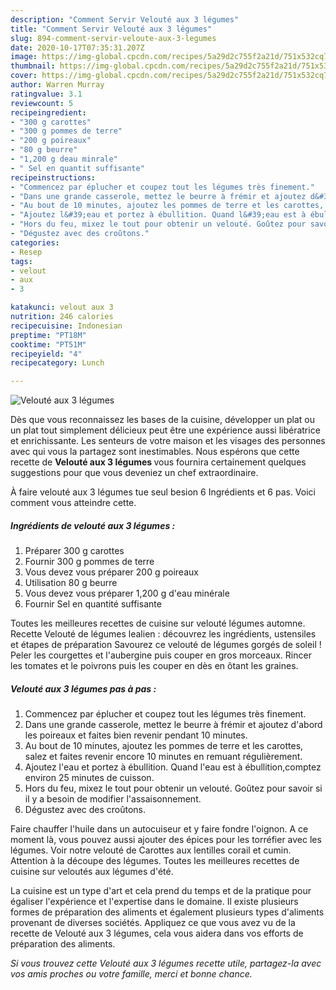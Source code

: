 ```yaml
---
description: "Comment Servir Velouté aux 3 légumes"
title: "Comment Servir Velouté aux 3 légumes"
slug: 894-comment-servir-veloute-aux-3-legumes
date: 2020-10-17T07:35:31.207Z
image: https://img-global.cpcdn.com/recipes/5a29d2c755f2a21d/751x532cq70/veloute-aux-3-legumes-photo-principale-de-la-recette.jpg
thumbnail: https://img-global.cpcdn.com/recipes/5a29d2c755f2a21d/751x532cq70/veloute-aux-3-legumes-photo-principale-de-la-recette.jpg
cover: https://img-global.cpcdn.com/recipes/5a29d2c755f2a21d/751x532cq70/veloute-aux-3-legumes-photo-principale-de-la-recette.jpg
author: Warren Murray
ratingvalue: 3.1
reviewcount: 5
recipeingredient:
- "300 g carottes"
- "300 g pommes de terre"
- "200 g poireaux"
- "80 g beurre"
- "1,200 g deau minrale"
- " Sel en quantit suffisante"
recipeinstructions:
- "Commencez par éplucher et coupez tout les légumes très finement."
- "Dans une grande casserole, mettez le beurre à frémir et ajoutez d&#39;abord les poireaux et faites bien revenir pendant 10 minutes."
- "Au bout de 10 minutes, ajoutez les pommes de terre et les carottes, salez et faites revenir encore 10 minutes en remuant régulièrement."
- "Ajoutez l&#39;eau et portez à ébullition. Quand l&#39;eau est à ébullition,comptez environ 25 minutes de cuisson."
- "Hors du feu, mixez le tout pour obtenir un velouté. Goûtez pour savoir si il y a besoin de modifier l&#39;assaisonnement."
- "Dégustez avec des croûtons."
categories:
- Resep
tags:
- velout
- aux
- 3

katakunci: velout aux 3 
nutrition: 246 calories
recipecuisine: Indonesian
preptime: "PT18M"
cooktime: "PT51M"
recipeyield: "4"
recipecategory: Lunch

---
```



![Velouté aux 3 légumes](https://img-global.cpcdn.com/recipes/5a29d2c755f2a21d/751x532cq70/veloute-aux-3-legumes-photo-principale-de-la-recette.jpg)

Dès que vous reconnaissez les bases de la cuisine, développer un plat ou un plat tout simplement délicieux peut être une expérience aussi libératrice et enrichissante. Les senteurs de votre maison et les visages des personnes avec qui vous la partagez sont inestimables. Nous espérons que cette recette de <strong> Velouté aux 3 légumes </strong> vous fournira certainement quelques suggestions pour que vous deveniez un chef extraordinaire.

<!--inarticleads1-->

À faire velouté aux 3 légumes tue seul besion 6 Ingrédients et 6 pas. Voici comment vous atteindre cette.

##### Ingrédients de velouté aux 3 légumes :

1. Préparer 300 g carottes
1. Fournir 300 g pommes de terre
1. Vous devez vous préparer 200 g poireaux
1. Utilisation 80 g beurre
1. Vous devez vous préparer 1,200 g d&#39;eau minérale
1. Fournir  Sel en quantité suffisante


Toutes les meilleures recettes de cuisine sur velouté légumes automne. Recette Velouté de légumes lealien : découvrez les ingrédients, ustensiles et étapes de préparation Savourez ce velouté de légumes gorgés de soleil ! Peler les courgettes et l&#39;aubergine puis couper en gros morceaux. Rincer les tomates et le poivrons puis les couper en dès en ôtant les graines. 

<!--inarticleads2-->

##### Velouté aux 3 légumes pas à pas :

1. Commencez par éplucher et coupez tout les légumes très finement.
1. Dans une grande casserole, mettez le beurre à frémir et ajoutez d&#39;abord les poireaux et faites bien revenir pendant 10 minutes.
1. Au bout de 10 minutes, ajoutez les pommes de terre et les carottes, salez et faites revenir encore 10 minutes en remuant régulièrement.
1. Ajoutez l&#39;eau et portez à ébullition. Quand l&#39;eau est à ébullition,comptez environ 25 minutes de cuisson.
1. Hors du feu, mixez le tout pour obtenir un velouté. Goûtez pour savoir si il y a besoin de modifier l&#39;assaisonnement.
1. Dégustez avec des croûtons.


Faire chauffer l&#39;huile dans un autocuiseur et y faire fondre l&#39;oignon. A ce moment là, vous pouvez aussi ajouter des épices pour les torréfier avec les légumes. Voir notre velouté de Carottes aux lentilles corail et cumin. Attention à la découpe des légumes. Toutes les meilleures recettes de cuisine sur veloutés aux légumes d&#39;été. 

<!--inarticleads1-->

<p>
La cuisine est un type d'art et cela prend du temps et de la pratique pour égaliser l'expérience et l'expertise dans le domaine. Il existe plusieurs formes de préparation des aliments et également plusieurs types d'aliments provenant de diverses sociétés. Appliquez ce que vous avez vu de la recette de Velouté aux 3 légumes, cela vous aidera dans vos efforts de préparation des aliments.
</p>

<p>
<i>Si vous trouvez cette Velouté aux 3 légumes recette utile, partagez-la avec vos amis proches ou votre famille, merci et bonne chance.</i>
</p>
